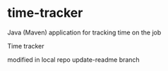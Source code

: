 # time-tracker
Java (Maven) application for tracking time on the job

Time tracker

modified in local repo update-readme branch
